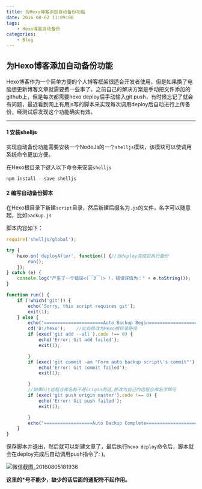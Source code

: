 ```yaml
---
title: 为Hexo博客添加自动备份功能
date: 2016-08-02 11:09:06
tags:
	- Hexo博客自动备份
categories:
	- Blog
---
```


## 为Hexo博客添加自动备份功能

Hexo博客作为一个简单方便的个人博客框架很适合开发者使用，但是如果换了电脑想更新博客文章就需要费一些事了。之前自己的解决方案是手动把文件添加的github上，但是每次都需要hexo deploy后手动输入git push，有时候忘记了就会有问题，最近看到网上有用js写的脚本来实现每次调用deploy后自动进行上传备份，经测试后发现这个功能确实有效。

<!-- more -->

-------------------------

#### 1 安装shelljs

实现自动备份功能需要安装一个NodeJs的一个`shelljs`模块，该模块可以使调用系统命令更加方便。

在Hexo根目录下键入以下命令来安装`shelljs`

```javascript
npm install --save shelljs
```

#### 2 编写自动备份脚本

在Hexo根目录下新建`script`目录，然后新建后缀名为`.js`的文件，名字可以随意起，比如`backup.js`

脚本内容如下：

```javascript
require('shelljs/global');

try {
	hexo.on('deployAfter', function() {//当deploy完成后执行备份
		run();
	});
} catch (e) {
	console.log("产生了一个错误<(￣3￣)> !，错误详情为：" + e.toString());
}

function run() {
	if (!which('git')) {
		echo('Sorry, this script requires git');
		exit(1);
	} else {
		echo("======================Auto Backup Begin===========================");
		cd('D:/hexo');    //此处修改为Hexo根目录路径
		if (exec('git add --all').code !== 0) {
			echo('Error: Git add failed');
			exit(1);

		}
		if (exec('git commit -am "Form auto backup script\'s commit"').code !== 0) {
			echo('Error: Git commit failed');
			exit(1);

		}
      	//如果Git远程仓库名称不是origin的话,修改为自己的远程仓库名字即可
		if (exec('git push origin master').code !== 0) {
			echo('Error: Git push failed');
			exit(1);

		}
		echo("==================Auto Backup Complete============================")
	}
}
```

保存脚本并退出，然后就可以新建文章了，最后执行`hexo deploy`命令后，脚本就会在deploy完成后自动调用push指令了: )。



 ![微信截图_20160805181936](D:\Users\richard02.zhang\Desktop\微信截图_20160805181936.png)

__这里的*号不能少，缺少的话后面的通配符不起作用。__


